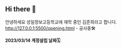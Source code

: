 ## Hi there 👋
안녕하세요 성일정보고등학교에 재학 중인 김준희라고 합니다.<br>
http://127.0.0.1:5500/opening.html - 공사중🛠️

**2023/03/14 계정설립 날짜🗓️**
<!--
**junhee23314/junhee23314** is a ✨ _special_ ✨ repository because its `README.md` (this file) appears on your GitHub profile.

Here are some ideas to get you star
ted:

- 🔭 I’m currently working on ...
- 🌱 I’m currently learning ...
- 👯 I’m looking to collaborate on ...
- 🤔 I’m looking for help with ...
- 💬 Ask me about ...
- 📫 How to reach me: ...
- 😄 Pronouns: ...
- ⚡ Fun fact: ...
-->
